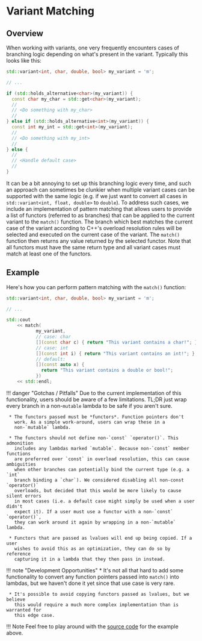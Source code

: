 # Variant Matching

## Overview

When working with variants, one very frequently encounters cases of branching
logic depending on what's present in the variant. Typically this looks like
this:

```cpp
std::variant<int, char, double, bool> my_variant = 'm';

// ...

if (std::holds_alternative<char>(my_variant)) {
  const char my_char = std::get<char>(my_variant);
  //
  // <Do something with my_char>
  //
} else if (std::holds_alternative<int>(my_variant)) {
  const int my_int = std::get<int>(my_variant);
  //
  // <Do something with my_int>
  //
} else {
  //
  // <Handle default case>
  //
}
```

It can be a bit annoying to set up this branching logic every time, and such an
approach can sometimes be clunkier when multiple variant cases can be supported
with the same logic (e.g. if we just want to convert all cases in
`std::variant<int, float, double>` to `double`). To address such cases, we
include an implementation of pattern matching that allows users to provide a
list of functors (referred to as branches) that can be applied to the current
variant to the `match()` function. The branch which best matches the current
case of the variant according to C++'s overload resolution rules will be
selected and executed on the current case of the variant. The `match()` function
then returns any value returned by the selected functor. Note that all functors
must have the same return type and all variant cases must match at least one of
the functors.

## Example

Here's how you can perform pattern matching with the `match()` function:
```cpp
std::variant<int, char, double, bool> my_variant = 'm';

// ...

std::cout
    << match(
           my_variant,
           // case: char
           [](const char c) { return "This variant contains a char!"; },
           // case: int
           [](const int i) { return "This variant contains an int!"; },
           // default:
           [](const auto x) {
             return "This variant contains a double or bool!";
           })
    << std::endl;
```


!!! danger "Gotchas / Pitfalls"
    Due to the current implementation of this functionality, users should be aware
    of a few limitations. TL;DR just wrap every branch in a non-`mutable` lambda to
    be safe if you aren't sure.
    
     * The functors passed must be *functors*. Function pointers don't
       work. As a simple work-around, users can wrap these in a
       non-`mutable` lambda.
    
     * The functors should not define non-`const` `operator()`. This admonition
       includes any lambdas marked `mutable`. Because non-`const` member functions
       are preferred over `const` in overload resolution, this can cause ambiguities
       when other branches can potentially bind the current type (e.g. a `int`
       branch binding a `char`). We considered disabling all non-const `operator()`
       overloads, but decided that this would be more likely to cause silent errors
       in most cases (i.e. a default case might simply be used when a user didn't
       expect it). If a user must use a functor with a non-`const` `operator()`,
       they can work around it again by wrapping in a non-`mutable` lambda.
    
     * Functors that are passed as lvalues will end up being copied. If a user
       wishes to avoid this as an optimization, they can do so by reference
       capturing it in a lambda that they then pass in instead.

!!! note "Development Opportunities"
     * It's not all that hard to add some functionality to convert any function
       pointers passed into `match()` into lambdas, but we haven't done it yet since
       that use case is very rare.
     
     * It's possible to avoid copying functors passed as lvalues, but we believe
       this would require a much more complex implementation than is warranted for
       this edge case.

!!! Note
    Feel free to play around with the [source
    code](https://github.com/resim-ai/open-core/blob/main/resim/examples/match.cc)
    for the example above.
